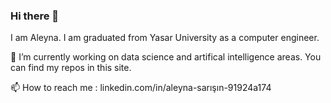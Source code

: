 ### Hi there 👋
I am Aleyna. I am graduated from Yasar University as a computer engineer. 

🔭 I’m currently working on data science and artifical intelligence areas. You can find my repos in this site. 



 📫 How to reach me :
 linkedin.com/in/aleyna-sarışın-91924a174
<!--
**AleynaSarisin/AleynaSarisin** is a ✨ _special_ ✨ repository because its `README.md` (this file) appears on your GitHub profile.

Here are some ideas to get you started:

- 🔭 I’m currently working on ...
- 🌱 I’m currently learning ...
- 👯 I’m looking to collaborate on ...
- 🤔 I’m looking for help with ...
- 💬 Ask me about ...
- 📫 How to reach me: ...
- 😄 Pronouns: ...
- ⚡ Fun fact: ...
-->
